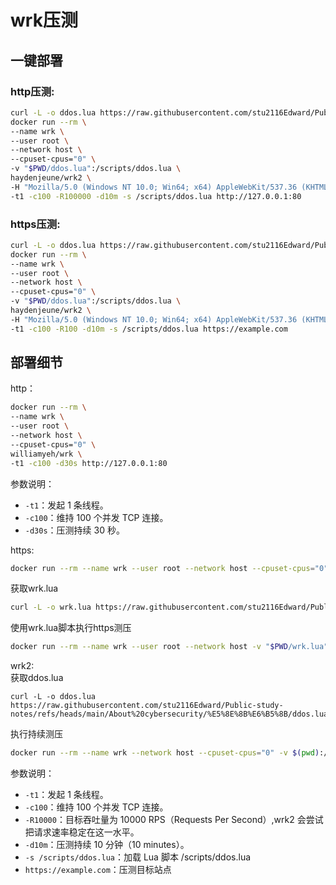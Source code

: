 # wrk压测

## 一键部署
### http压测:
```bash
curl -L -o ddos.lua https://raw.githubusercontent.com/stu2116Edward/Public-study-notes/refs/heads/main/About%20cybersecurity/%E5%8E%8B%E6%B5%8B/ddos.lua
docker run --rm \
--name wrk \
--user root \
--network host \
--cpuset-cpus="0" \
-v "$PWD/ddos.lua":/scripts/ddos.lua \
haydenjeune/wrk2 \
-H "Mozilla/5.0 (Windows NT 10.0; Win64; x64) AppleWebKit/537.36 (KHTML, like Gecko) Chrome/123.0.0.0 Safari/537.36" \
-t1 -c100 -R100000 -d10m -s /scripts/ddos.lua http://127.0.0.1:80
```

### https压测:
```bash
curl -L -o ddos.lua https://raw.githubusercontent.com/stu2116Edward/Public-study-notes/refs/heads/main/About%20cybersecurity/%E5%8E%8B%E6%B5%8B/ddos.lua
docker run --rm \
--name wrk \
--user root \
--network host \
--cpuset-cpus="0" \
-v "$PWD/ddos.lua":/scripts/ddos.lua \
haydenjeune/wrk2 \
-H "Mozilla/5.0 (Windows NT 10.0; Win64; x64) AppleWebKit/537.36 (KHTML, like Gecko) Chrome/123.0.0.0 Safari/537.36" \
-t1 -c100 -R100 -d10m -s /scripts/ddos.lua https://example.com
```

## 部署细节

http：
```bash
docker run --rm \
--name wrk \
--user root \
--network host \
--cpuset-cpus="0" \
williamyeh/wrk \
-t1 -c100 -d30s http://127.0.0.1:80
```
参数说明：  
- `-t1`：发起 1 条线程。
- `-c100`：维持 100 个并发 TCP 连接。
- `-d30s`：压测持续 30 秒。

https:
```bash
docker run --rm --name wrk --user root --network host --cpuset-cpus="0" williamyeh/wrk -H "Mozilla/5.0 (Windows NT 10.0; Win64; x64) AppleWebKit/537.36 (KHTML, like Gecko) Chrome/123.0.0.0 Safari/537.36" -t1 -c100 -d10s https://example.com
```

获取wrk.lua
```bash
curl -L -o wrk.lua https://raw.githubusercontent.com/stu2116Edward/Public-study-notes/refs/heads/main/About%20cybersecurity/%E5%8E%8B%E6%B5%8B/wrk.lua
```

使用wrk.lua脚本执行https测压
```bash
docker run --rm --name wrk --user root --network host -v "$PWD/wrk.lua":/scripts/wrk.lua williamyeh/wrk -H "Mozilla/5.0 (Windows NT 10.0; Win64; x64) AppleWebKit/537.36 (KHTML, like Gecko) Chrome/123.0.0.0 Safari/537.36" -t2 -c100 -d120s -s /scripts/wrk.lua https://example.com
```

wrk2:  
获取ddos.lua
```
curl -L -o ddos.lua https://raw.githubusercontent.com/stu2116Edward/Public-study-notes/refs/heads/main/About%20cybersecurity/%E5%8E%8B%E6%B5%8B/ddos.lua
```
执行持续测压
```bash
docker run --rm --name wrk --network host --cpuset-cpus="0" -v $(pwd):/scripts:z --user root haydenjeune/wrk2 -t1 -c100 -R10000 -d10m -s /scripts/ddos.lua https://example.com
```
参数说明：  
- `-t1`：发起 1 条线程。
- `-c100`：维持 100 个并发 TCP 连接。
- `-R10000`：目标吞吐量为 10000 RPS（Requests Per Second）,wrk2 会尝试把请求速率稳定在这一水平。
- `-d10m`：压测持续 10 分钟（10 minutes）。
- `-s /scripts/ddos.lua`：加载 Lua 脚本 /scripts/ddos.lua
- `https://example.com`：压测目标站点  
